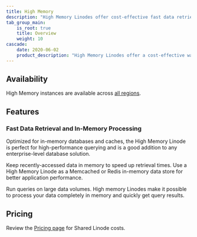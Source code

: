 ```yaml
---
title: High Memory
description: "High Memory Linodes offer cost-effective fast data retrieval and in-memory processing."
tab_group_main:
    is_root: true
    title: Overview
    weight: 10
cascade:
    date: 2020-06-02
    product_description: "High Memory Linodes offer a cost-effective way to run memory-intensive applications on dedicated CPUs. Perfect for when you need more RAM without increasing storage or vCPUs."
---
```


## Availability

High Memory instances are available across [all regions](https://www.linode.com/global-infrastructure/).

## Features

### Fast Data Retrieval and In-Memory Processing
Optimized for in-memory databases and caches, the High Memory Linode is perfect for high-performance querying and is a good addition to any enterprise-level database solution.

Keep recently-accessed data in memory to speed up retrieval times. Use a High Memory Linode as a Memcached or Redis in-memory data store for better application performance.

Run queries on large data volumes. High memory Linodes make it possible to process your data completely in memory and quickly get query results.

## Pricing

Review the [Pricing page](https://www.linode.com/pricing/#row--compute) for Shared Linode costs.
